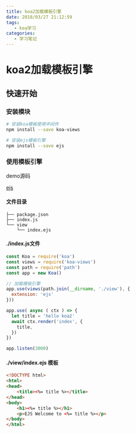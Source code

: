 ```yaml
---
title: koa2加载模板引擎
date: 2018/03/27 21:12:59
tags:
   - koa学习
categories:
   - 学习笔记
---
```


# koa2加载模板引擎

## 快速开始

### 安装模块
```sh
# 安装koa模板使用中间件
npm install --save koa-views

# 安装ejs模板引擎
npm install --save ejs
```


### 使用模板引擎

demo源码

[ejs](https://github.com/chenya1123236324/picture-management/tree/master/2019/koa%E5%9F%BA%E7%A1%80%E5%AD%A6%E4%B9%A0%E9%85%8D%E5%9B%BE/demo/ejs)

#### 文件目录
```
├── package.json
├── index.js
└── view
    └── index.ejs
```

#### ./index.js文件
```js
const Koa = require('koa')
const views = require('koa-views')
const path = require('path')
const app = new Koa()

// 加载模板引擎
app.use(views(path.join(__dirname, './view'), {
  extension: 'ejs'
}))

app.use( async ( ctx ) => {
  let title = 'hello koa2'
  await ctx.render('index', {
    title,
  })
})

app.listen(3000)
```

#### ./view/index.ejs 模板
```html
<!DOCTYPE html>
<html>
<head>
    <title><%= title %></title>
</head>
<body>
    <h1><%= title %></h1>
    <p>EJS Welcome to <%= title %></p>
</body>
</html>
```
